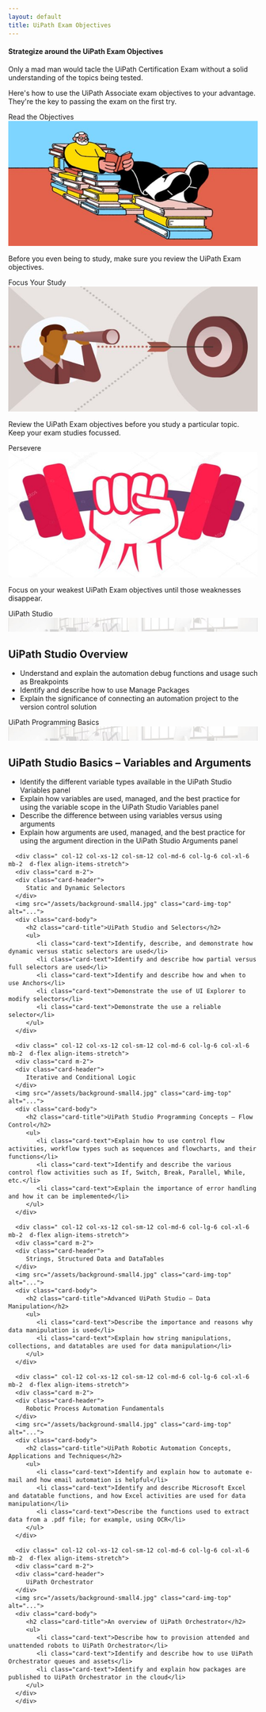```yaml
---
layout: default
title: UiPath Exam Objectives
---
```

<div class="row">
   <div class="col-12 mb-2  d-flex align-items-stretch">
      <div class="card">
         <div class="card-header">
            <h4>Strategize around the UiPath Exam Objectives</h4>
         </div>
         <div class="card-body">
            <p class="card-text">Only a mad man would tacle the UiPath Certification Exam without a solid understanding of the topics being tested.</p>
            <p class="card-text">Here's how to use the UiPath Associate exam objectives to your advantage. They're the key to passing the exam on the first try.</p>
         </div>
      </div>
   </div>
   <div class=" col-6 col-xs-6 col-sm-6 col-md-4 col-lg-4 col-xl-4 mb-2  d-flex align-items-stretch">
      <div class="card" >
         <div class="card-header">Read the Objectives</div>
         <img src="/assets/read.jpg" class="card-img-top" alt="uipath certification">
         <div class="card-body d-flex flex-column">
            <p class="card-text">Before you even being to study, make sure you review the UiPath Exam objectives.</p>
         </div>
      </div>
   </div>
   <div class=" col-6 col-xs-6 col-sm-6 col-md-4 col-lg-4 col-xl-4 mb-2  d-flex align-items-stretch">
      <div class="card" >
         <div class="card-header">Focus Your Study</div>
         <img src="/assets/focus.jpg" class="card-img-top" alt="uipath certification">
         <div class="card-body d-flex flex-column">
            <p class="card-text">Review the UiPath Exam objectives before you study a particular topic. Keep your exam studies focussed.</p>
         </div>
      </div>
   </div>
 
 </div>
 <div class="row"> 
   
   
   
   <div class=" col-12 col-xs-12 col-sm-12 col-md-6 col-lg-6 col-xl-6 mb-2  d-flex align-items-stretch">
      <div class="card" >
         <div class="card-header">Persevere</div>
         <img src="/assets/dumbell.jpg" class="card-img-top" alt="uipath certification">
         <div class="card-body d-flex flex-column">
            <p class="card-text">Focus on your weakest UiPath Exam objectives until those weaknesses disappear.</p>
         </div>
      </div>
   </div>
   <div class=" col-12 col-xs-12 col-sm-12 col-md-6 col-lg-6 col-xl-6 mb-2  d-flex align-items-stretch">
      <div class="card m-2">
         <div class="card-header">
            UiPath Studio
         </div>
         <img src="/assets/background-small4.jpg" class="card-img-top" alt="...">
         <div class="card-body">
            <h2 class="card-title">UiPath Studio Overview</h2>
            <ul>
               <li class="card-text">Understand and explain the automation debug functions and usage such as Breakpoints</li>
               <li class="card-text">Identify and describe how to use Manage Packages</li>
               <li class="card-text">Explain the significance of connecting an automation project to the version control solution</li>
            </ul>
         </div>
      </div>
   </div>
   <div class=" col-12 col-xs-12 col-sm-12 col-md-6 col-lg-6 col-xl-6 mb-2  d-flex align-items-stretch">
      <div class="card m-2">
         <div class="card-header">
            UiPath Programming Basics
         </div>
         <img src="/assets/background-small4.jpg" class="card-img-top" alt="...">
         <div class="card-body">
            <h2 class="card-title">UiPath Studio Basics – Variables and Arguments</h2>
            <ul>
               <li class="card-text">Identify the different variable types available in the UiPath Studio Variables panel</li>
               <li class="card-text">Explain how variables are used, managed, and the best practice for using the variable scope in the UiPath Studio Variables panel</li>
               <li class="card-text">Describe the difference between using variables versus using arguments</li>
               <li class="card-text">Explain how arguments are used, managed, and the best practice for using the argument direction in the UiPath Studio Arguments panel</li>
            </ul>
         </div>
      </div>
   </div>
   
   
      <div class=" col-12 col-xs-12 col-sm-12 col-md-6 col-lg-6 col-xl-6 mb-2  d-flex align-items-stretch">
      <div class="card m-2">
      <div class="card-header">
         Static and Dynamic Selectors
      </div>
      <img src="/assets/background-small4.jpg" class="card-img-top" alt="...">
      <div class="card-body">
         <h2 class="card-title">UiPath Studio and Selectors</h2>
         <ul>
            <li class="card-text">Identify, describe, and demonstrate how dynamic versus static selectors are used</li>
            <li class="card-text">Identify and describe how partial versus full selectors are used</li>
            <li class="card-text">Identify and describe how and when to use Anchors</li>
            <li class="card-text">Demonstrate the use of UI Explorer to modify selectors</li>
            <li class="card-text">Demonstrate the use a reliable selector</li>
         </ul>
      </div>
   </div>
   </div>
   
   
   
   
      <div class=" col-12 col-xs-12 col-sm-12 col-md-6 col-lg-6 col-xl-6 mb-2  d-flex align-items-stretch">
      <div class="card m-2">
      <div class="card-header">
         Iterative and Conditional Logic
      </div>
      <img src="/assets/background-small4.jpg" class="card-img-top" alt="...">
      <div class="card-body">
         <h2 class="card-title">UiPath Studio Programming Concepts – Flow Control</h2>
         <ul>
            <li class="card-text">Explain how to use control flow activities, workflow types such as sequences and flowcharts, and their functions</li>
            <li class="card-text">Identify and describe the various control flow activities such as If, Switch, Break, Parallel, While, etc.</li>
            <li class="card-text">Explain the importance of error handling and how it can be implemented</li>
         </ul>
      </div>
   </div>
   </div>
   
   
      <div class=" col-12 col-xs-12 col-sm-12 col-md-6 col-lg-6 col-xl-6 mb-2  d-flex align-items-stretch">
      <div class="card m-2">
      <div class="card-header">
         Strings, Structured Data and DataTables
      </div>
      <img src="/assets/background-small4.jpg" class="card-img-top" alt="...">
      <div class="card-body">
         <h2 class="card-title">Advanced UiPath Studio – Data Manipulation</h2>
         <ul>
            <li class="card-text">Describe the importance and reasons why data manipulation is used</li>
            <li class="card-text">Explain how string manipulations, collections, and datatables are used for data manipulation</li>
         </ul>
      </div>
   </div>
   </div>
   
   
      <div class=" col-12 col-xs-12 col-sm-12 col-md-6 col-lg-6 col-xl-6 mb-2  d-flex align-items-stretch">
      <div class="card m-2">
      <div class="card-header">
         Robotic Process Automation Fundamentals
      </div>
      <img src="/assets/background-small4.jpg" class="card-img-top" alt="...">
      <div class="card-body">
         <h2 class="card-title">UiPath Robotic Automation Concepts, Applications and Techniques</h2>
         <ul>
            <li class="card-text">Identify and explain how to automate e-mail and how email automation is helpful</li>
            <li class="card-text">Identify and describe Microsoft Excel and datatable functions, and how Excel activities are used for data manipulation</li>
            <li class="card-text">Describe the functions used to extract data from a .pdf file; for example, using OCR</li>
         </ul>
      </div>
   </div>
   </div>
   
      <div class=" col-12 col-xs-12 col-sm-12 col-md-6 col-lg-6 col-xl-6 mb-2  d-flex align-items-stretch">
      <div class="card m-2">
      <div class="card-header">
         UiPath Orchestrator
      </div>
      <img src="/assets/background-small4.jpg" class="card-img-top" alt="...">
      <div class="card-body">
         <h2 class="card-title">An overview of UiPath Orchestrator</h2>
         <ul>
            <li class="card-text">Describe how to provision attended and unattended robots to UiPath Orchestrator</li>
            <li class="card-text">Identify and describe how to use UiPath Orchestrator queues and assets</li>
            <li class="card-text">Identify and explain how packages are published to UiPath Orchestrator in the cloud</li>
         </ul>
      </div>
	  </div>
   </div>
</div>